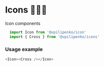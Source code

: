 # Icons 🤑🤑🤑

Icon components

```js
  import Icon from '@vpilipenko/icon'
  import { Cross } from '@vpilipenko/icons'
```
<!-- STORY -->

### Usage example
```js
<Icon><Cross /></Icon>
```
<br/>
<!-- PROPS -->